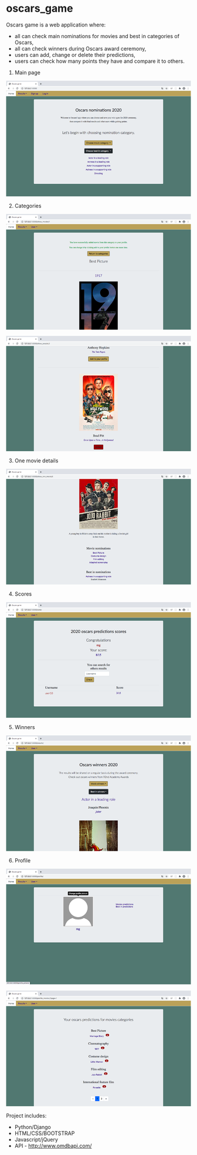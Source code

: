 # oscars_game

Oscars game is a web application where:
- all can check main nominations for movies and best in categories of Oscars,
- all can check winners during Oscars award ceremony,
- users can add, change or delete their predictions,
- users can check how many points they have and compare it to others.


1. Main page 

![](oscars_screens/home_page.png)


2. Categories

![](oscars_screens/category.png)


![](oscars_screens/category2.png)


3. One movie details

![](oscars_screens/movie_details.png)


4. Scores

![](oscars_screens/scores.png)


5. Winners

![](oscars_screens/winners.png)


6. Profile

![](oscars_screens/profile.png)


![](oscars_screens/profile_predictions.png)




Project includes:
- Python/Django
- HTML/CSS/BOOTSTRAP
- Javascript/jQuery
- API - http://www.omdbapi.com/
